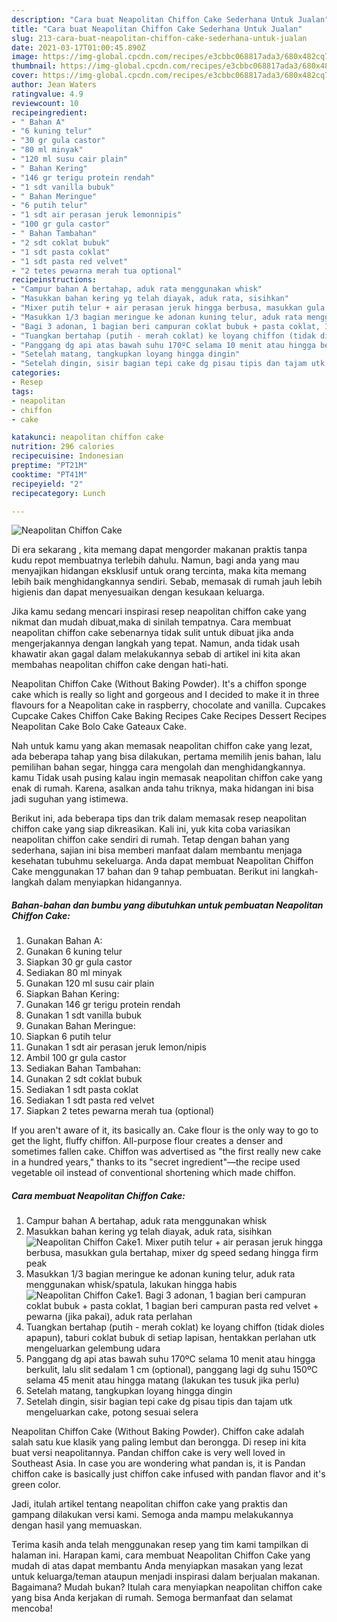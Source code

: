 ```yaml
---
description: "Cara buat Neapolitan Chiffon Cake Sederhana Untuk Jualan"
title: "Cara buat Neapolitan Chiffon Cake Sederhana Untuk Jualan"
slug: 213-cara-buat-neapolitan-chiffon-cake-sederhana-untuk-jualan
date: 2021-03-17T01:00:45.890Z
image: https://img-global.cpcdn.com/recipes/e3cbbc068817ada3/680x482cq70/neapolitan-chiffon-cake-foto-resep-utama.jpg
thumbnail: https://img-global.cpcdn.com/recipes/e3cbbc068817ada3/680x482cq70/neapolitan-chiffon-cake-foto-resep-utama.jpg
cover: https://img-global.cpcdn.com/recipes/e3cbbc068817ada3/680x482cq70/neapolitan-chiffon-cake-foto-resep-utama.jpg
author: Jean Waters
ratingvalue: 4.9
reviewcount: 10
recipeingredient:
- " Bahan A"
- "6 kuning telur"
- "30 gr gula castor"
- "80 ml minyak"
- "120 ml susu cair plain"
- " Bahan Kering"
- "146 gr terigu protein rendah"
- "1 sdt vanilla bubuk"
- " Bahan Meringue"
- "6 putih telur"
- "1 sdt air perasan jeruk lemonnipis"
- "100 gr gula castor"
- " Bahan Tambahan"
- "2 sdt coklat bubuk"
- "1 sdt pasta coklat"
- "1 sdt pasta red velvet"
- "2 tetes pewarna merah tua optional"
recipeinstructions:
- "Campur bahan A bertahap, aduk rata menggunakan whisk"
- "Masukkan bahan kering yg telah diayak, aduk rata, sisihkan"
- "Mixer putih telur + air perasan jeruk hingga berbusa, masukkan gula bertahap, mixer dg speed sedang hingga firm peak"
- "Masukkan 1/3 bagian meringue ke adonan kuning telur, aduk rata menggunakan whisk/spatula, lakukan hingga habis"
- "Bagi 3 adonan, 1 bagian beri campuran coklat bubuk + pasta coklat, 1 bagian beri campuran pasta red velvet + pewarna (jika pakai), aduk rata perlahan"
- "Tuangkan bertahap (putih - merah coklat) ke loyang chiffon (tidak dioles apapun), taburi coklat bubuk di setiap lapisan, hentakkan perlahan utk mengeluarkan gelembung udara"
- "Panggang dg api atas bawah suhu 170ºC selama 10 menit atau hingga berkulit, lalu slit sedalam 1 cm (optional), panggang lagi dg suhu 150ºC selama 45 menit atau hingga matang (lakukan tes tusuk jika perlu)"
- "Setelah matang, tangkupkan loyang hingga dingin"
- "Setelah dingin, sisir bagian tepi cake dg pisau tipis dan tajam utk mengeluarkan cake, potong sesuai selera"
categories:
- Resep
tags:
- neapolitan
- chiffon
- cake

katakunci: neapolitan chiffon cake 
nutrition: 296 calories
recipecuisine: Indonesian
preptime: "PT21M"
cooktime: "PT41M"
recipeyield: "2"
recipecategory: Lunch

---
```



![Neapolitan Chiffon Cake](https://img-global.cpcdn.com/recipes/e3cbbc068817ada3/680x482cq70/neapolitan-chiffon-cake-foto-resep-utama.jpg)

Di era  sekarang , kita memang dapat mengorder makanan praktis tanpa kudu repot membuatnya terlebih dahulu. Namun, bagi anda yang mau menyajikan hidangan eksklusif untuk orang tercinta, maka kita memang lebih baik menghidangkannya sendiri. Sebab, memasak di rumah jauh lebih higienis dan dapat menyesuaikan dengan kesukaan keluarga.

Jika kamu sedang mencari inspirasi resep neapolitan chiffon cake yang nikmat dan mudah dibuat,maka di sinilah tempatnya. Cara membuat neapolitan chiffon cake  sebenarnya tidak sulit untuk dibuat jika anda mengerjakannya dengan langkah yang tepat. Namun, anda tidak usah khawatir akan gagal dalam melakukannya 
sebab di artikel ini kita akan membahas neapolitan chiffon cake dengan hati-hati.  

Neapolitan Chiffon Cake (Without Baking Powder). It&#39;s a chiffon sponge cake which is really so light and gorgeous and I decided to make it in three flavours for a Neapolitan cake in raspberry, chocolate and vanilla. Cupcakes Cupcake Cakes Chiffon Cake Baking Recipes Cake Recipes Dessert Recipes Neapolitan Cake Bolo Cake Gateaux Cake.

Nah untuk kamu yang akan memasak neapolitan chiffon cake yang lezat, ada beberapa tahap yang bisa dilakukan, pertama memilih jenis bahan, lalu pemilihan bahan segar, hingga cara mengolah dan menghidangkannya. kamu Tidak usah pusing kalau ingin memasak neapolitan chiffon cake yang enak di rumah. Karena, asalkan anda  tahu triknya, maka hidangan ini bisa jadi suguhan yang istimewa.

Berikut ini, ada beberapa tips dan trik dalam memasak resep neapolitan chiffon cake yang siap dikreasikan. Kali ini, yuk kita coba variasikan neapolitan chiffon cake sendiri di rumah. Tetap dengan bahan yang sederhana, sajian ini bisa memberi manfaat dalam membantu menjaga kesehatan tubuhmu sekeluarga. Anda dapat membuat Neapolitan Chiffon Cake menggunakan 17 bahan dan 9 tahap pembuatan. Berikut ini langkah-langkah dalam menyiapkan hidangannya.

<!--inarticleads1-->

##### Bahan-bahan dan bumbu yang dibutuhkan untuk pembuatan Neapolitan Chiffon Cake:

1. Gunakan  Bahan A:
1. Gunakan 6 kuning telur
1. Siapkan 30 gr gula castor
1. Sediakan 80 ml minyak
1. Gunakan 120 ml susu cair plain
1. Siapkan  Bahan Kering:
1. Gunakan 146 gr terigu protein rendah
1. Gunakan 1 sdt vanilla bubuk
1. Gunakan  Bahan Meringue:
1. Siapkan 6 putih telur
1. Gunakan 1 sdt air perasan jeruk lemon/nipis
1. Ambil 100 gr gula castor
1. Sediakan  Bahan Tambahan:
1. Gunakan 2 sdt coklat bubuk
1. Sediakan 1 sdt pasta coklat
1. Sediakan 1 sdt pasta red velvet
1. Siapkan 2 tetes pewarna merah tua (optional)


If you aren&#39;t aware of it, its basically an. Cake flour is the only way to go to get the light, fluffy chiffon. All-purpose flour creates a denser and sometimes fallen cake. Chiffon was advertised as &#34;the first really new cake in a hundred years,&#34; thanks to its &#34;secret ingredient&#34;—the recipe used vegetable oil instead of conventional shortening which made chiffon. 

<!--inarticleads2-->

##### Cara membuat Neapolitan Chiffon Cake:

1. Campur bahan A bertahap, aduk rata menggunakan whisk
1. Masukkan bahan kering yg telah diayak, aduk rata, sisihkan
<img src="//assets-global.cpcdn.com/assets/icons/button_play-2c75c40dde080a61004c1f40b05d8f140eaff45d7e9e6481dc71c63d2e7c4909.png" alt="Neapolitan Chiffon Cake">1. Mixer putih telur + air perasan jeruk hingga berbusa, masukkan gula bertahap, mixer dg speed sedang hingga firm peak
1. Masukkan 1/3 bagian meringue ke adonan kuning telur, aduk rata menggunakan whisk/spatula, lakukan hingga habis
<img src="//assets-global.cpcdn.com/assets/icons/button_play-2c75c40dde080a61004c1f40b05d8f140eaff45d7e9e6481dc71c63d2e7c4909.png" alt="Neapolitan Chiffon Cake">1. Bagi 3 adonan, 1 bagian beri campuran coklat bubuk + pasta coklat, 1 bagian beri campuran pasta red velvet + pewarna (jika pakai), aduk rata perlahan
1. Tuangkan bertahap (putih - merah coklat) ke loyang chiffon (tidak dioles apapun), taburi coklat bubuk di setiap lapisan, hentakkan perlahan utk mengeluarkan gelembung udara
1. Panggang dg api atas bawah suhu 170ºC selama 10 menit atau hingga berkulit, lalu slit sedalam 1 cm (optional), panggang lagi dg suhu 150ºC selama 45 menit atau hingga matang (lakukan tes tusuk jika perlu)
1. Setelah matang, tangkupkan loyang hingga dingin
1. Setelah dingin, sisir bagian tepi cake dg pisau tipis dan tajam utk mengeluarkan cake, potong sesuai selera


Neapolitan Chiffon Cake (Without Baking Powder). Chiffon cake adalah salah satu kue klasik yang paling lembut dan berongga. Di resep ini kita buat versi neapolitannya. Pandan chiffon cake is very well loved in Southeast Asia. In case you are wondering what pandan is, it is Pandan chiffon cake is basically just chiffon cake infused with pandan flavor and it&#39;s green color. 

Jadi, itulah artikel tentang  neapolitan chiffon cake  yang praktis dan gampang dilakukan versi kami. Semoga anda mampu melakukannya dengan hasil yang memuaskan. 

Terima kasih anda telah menggunakan resep yang tim kami tampilkan di halaman ini. Harapan kami, cara membuat  Neapolitan Chiffon Cake yang mudah di atas dapat membantu Anda menyiapkan masakan yang lezat untuk keluarga/teman ataupun menjadi inspirasi dalam berjualan makanan. Bagaimana? Mudah bukan? Itulah cara menyiapkan neapolitan chiffon cake yang bisa Anda kerjakan di rumah. Semoga bermanfaat dan selamat mencoba!

